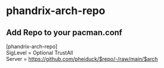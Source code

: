 # phandrix-arch-repo

## Add Repo to your pacman.conf

[phandrix-arch-repo] <br>
SigLevel = Optional TrustAll <br>
Server = https://github.com/pheiduck/$repo/-/raw/main/$arch

